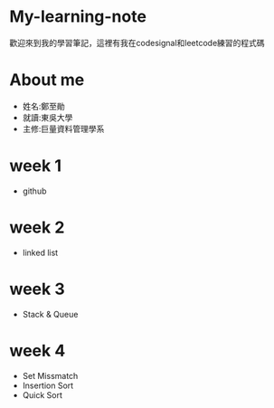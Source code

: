# My-learning-note
歡迎來到我的學習筆記，這裡有我在codesignal和leetcode練習的程式碼

# About me
  * 姓名:鄭至勛
  * 就讀:東吳大學
  * 主修:巨量資料管理學系

# week 1
  * github
# week 2
  * linked list
# week 3
  * Stack & Queue
# week 4
  * Set Missmatch
  * Insertion Sort
  * Quick Sort

